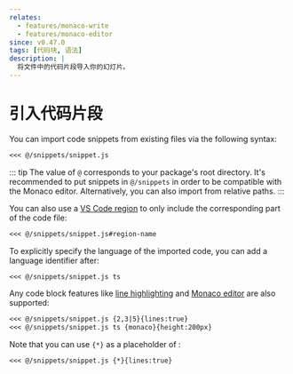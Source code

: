 ```yaml
---
relates:
  - features/monaco-write
  - features/monaco-editor
since: v0.47.0
tags: [代码块, 语法]
description: |
  将文件中的代码片段导入你的幻灯片。
---
```


# 引入代码片段

You can import code snippets from existing files via the following syntax:

```md
<<< @/snippets/snippet.js
```

::: tip
The value of `@` corresponds to your package's root directory. It's recommended to put snippets in `@/snippets` in order to be compatible with the Monaco editor. Alternatively, you can also import from relative paths.
:::

You can also use a [VS Code region](https://code.visualstudio.com/docs/editor/codebasics#_folding) to only include the corresponding part of the code file:

```md
<<< @/snippets/snippet.js#region-name
```

To explicitly specify the language of the imported code, you can add a language identifier after:

```md
<<< @/snippets/snippet.js ts
```

Any code block features like [line highlighting](#line-highlighting) and [Monaco editor](#monaco-editor) are also supported:

```md
<<< @/snippets/snippet.js {2,3|5}{lines:true}
<<< @/snippets/snippet.js ts {monaco}{height:200px}
```

Note that you can use `{*}` as a placeholder of <LinkInline link="features/line-highlighting" />:

<!-- eslint-skip -->

```md
<<< @/snippets/snippet.js {*}{lines:true}
```
